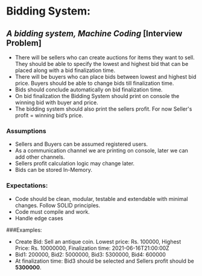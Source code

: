 # Bidding System:

## _A bidding system, Machine Coding_ [Interview Problem]

- There will be sellers who can create auctions for items they want to
sell. They should be able to specify the lowest and highest bid that can
be placed along with a bid finalization time.
- There will be buyers who can place bids between lowest and highest
bid price. Buyers should be able to change bids till finalization time.
- Bids should conclude automatically on bid finalization time.
- On bid finalization the Bidding System should print on console the
winning bid with buyer and price.
- The bidding system should also print the sellers profit. For now
Seller's profit = winning bid’s price.

### Assumptions
- Sellers and Buyers can be assumed registered users.
- As a communication channel we are printing on console, later we can add other channels.
- Sellers profit calculation logic may change later.
- Bids can be stored In-Memory.

### Expectations:
- Code should be clean, modular, testable and extendable with minimal
changes. Follow SOLID principles.
- Code must compile and work.
- Handle edge cases

###Examples:
- Create Bid: Sell an antique coin. Lowest price: Rs. 100000, Highest Price: Rs. 10000000, Finalization time: 2021-06-16T21:00:00Z
- Bid1: 200000, Bid2: 5000000, Bid3: 5300000, Bid4: 600000
- At finalization time: Bid3 should be selected and Sellers profit should be **5300000**.
